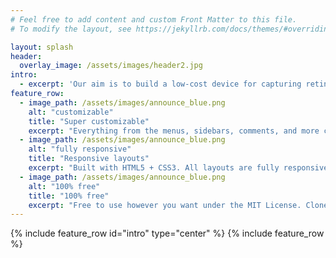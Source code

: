 ```yaml
---
# Feel free to add content and custom Front Matter to this file.
# To modify the layout, see https://jekyllrb.com/docs/themes/#overriding-theme-defaults

layout: splash
header:
  overlay_image: /assets/images/header2.jpg
intro: 
  - excerpt: 'Our aim is to build a low-cost device for capturing retinal fundus images and intergrate it with machine learning based software to detect Diabetic Retinopathy from the captured images. This is an extension of the Open Indirect Ophthalmoscope project'
feature_row:
  - image_path: /assets/images/announce_blue.png
    alt: "customizable"
    title: "Super customizable"
    excerpt: "Everything from the menus, sidebars, comments, and more can be configured or set with YAML Front Matter."
  - image_path: /assets/images/announce_blue.png
    alt: "fully responsive"
    title: "Responsive layouts"
    excerpt: "Built with HTML5 + CSS3. All layouts are fully responsive with helpers to augment your content."
  - image_path: /assets/images/announce_blue.png
    alt: "100% free"
    title: "100% free"
    excerpt: "Free to use however you want under the MIT License. Clone it, fork it, customize it... whatever!"
---
```



{% include feature_row id="intro" type="center" %}
{% include feature_row %}
